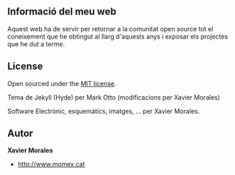 ## Informació del meu web
Aquest web ha de servir per retornar a la comunitat open source tot el coneixement que he obtingut al llarg d'aquests anys i exposar els projectes que he dut a terme.

## License
Open sourced under the [MIT license](LICENSE.md).

Tema de Jekyll (Hyde) per Mark Otto (modificacions per Xavier Morales)

Software Electrònic, esquemàtics, imatges, ... per Xavier Morales.

## Autor
**Xavier Morales**
- <http://www.momex.cat>
